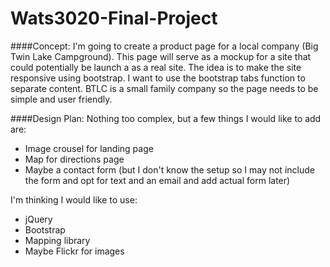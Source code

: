# Wats3020-Final-Project


####Concept:
I'm going to create a product page for a local company (Big Twin Lake Campground). 
This page will serve as a mockup for a site that could potentially be launch a as a real site.
The idea is to make the site responsive using bootstrap. I want to use the bootstrap tabs function to separate content.
BTLC is a small family company so the page needs to be simple and user friendly.

####Design Plan:
Nothing too complex, but a few things I would like to add are:
* Image crousel for landing page
* Map for directions page
* Maybe a contact form 
(but I don't know the setup so I may not include the form and opt for text and an email and add actual form later)

I'm thinking I would like to use:
* jQuery
* Bootstrap
* Mapping library
* Maybe Flickr for images 
